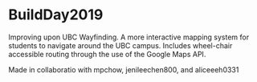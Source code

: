 # BuildDay2019
Improving upon UBC Wayfinding. A more interactive mapping system for students to navigate around the UBC campus. Includes wheel-chair accessible routing through the use of the Google Maps API.

Made in collaboratio with mpchow,  jenileechen800, and aliceeeh0331
